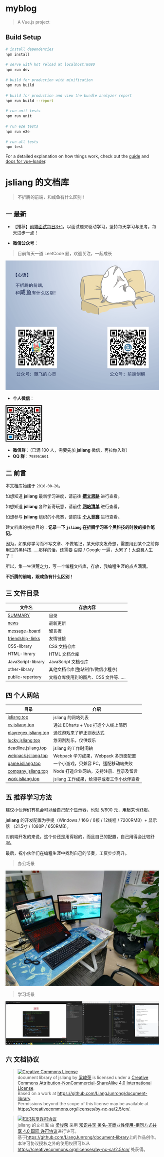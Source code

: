 # myblog

> A Vue.js project

## Build Setup

``` bash
# install dependencies
npm install

# serve with hot reload at localhost:8080
npm run dev

# build for production with minification
npm run build

# build for production and view the bundle analyzer report
npm run build --report

# run unit tests
npm run unit

# run e2e tests
npm run e2e

# run all tests
npm test
```

For a detailed explanation on how things work, check out the [guide](http://vuejs-templates.github.io/webpack/) and [docs for vue-loader](http://vuejs.github.io/vue-loader).

jsliang 的文档库
===

> 不折腾的前端，和咸鱼有什么区别！

## 一 最新

* 【推荐】[前端面试每日3+1](https://github.com/haizlin/fe-interview)，以面试题来驱动学习，坚持每天学习与思考，每天进步一点！

* **微信公众号**：

> 目前每天一道 LeetCode 题，欢迎关注，一起成长

![微信公众号](src/components/public-repertory/img/z-index-small.png)

* **个人微信**：

![个人微信](src/components/public-repertory/img/z-small-wechat.jpeg)

* **微信群**：（已满 100 人，需要先加 **jsliang** 微信，再拉你入群）
* **QQ 群**：`798961601`

## 二 前言

本文档库始建于 `2018-08-20`。  

如想知道 **jsliang** 最新学习进度，请前往 **[撰文思路](src/components/other-library/Monologue/logs/README.md)** 进行查看。  

如想知道 **jsliang** 各种新奇玩意，请前往 **[网站清单](src/components/other-library/Website/README.md)** 进行查看。

如想参与 **jsliang** 组织的小竞赛，请前往 **[个人竞赛](src/components/other-library/Monologue/GitHub-competition.md)** 进行查看。

建文档库的初始目的：**记录一下 `jsliang` 在折腾学习某个黑科技的时候的操作笔记。**

因为，如果你学习而不写文章、不做笔记，某天你突发奇想，需要用到某个之前你用过的黑科技……那样的话，还需要 百度 / Google 一遍，太累了！太浪费人生了！

所以，集一生洪荒之力，写一个编程文档库，存放，我编程生涯的点点滴滴。

**不折腾的前端，跟咸鱼有什么区别！** 

## 三 文件目录

| 文件名             | 存放内容                           |
| ------------------ | --------------------------------  |
| [SUMMARY](./SUMMARY.md) | 目录                         |
| [news](./news.md) | 最新更新                         |
| [message-board](./message-board.md) | 留言板             |
| [friendship-links](./friendship-links.md) | 友情链接    |
| CSS-library        | CSS 文档仓库                       |
| HTML-library       | HTML 文档仓库                      |
| JavaScript-library | JavaScript 文档仓库                |
| other-library      | 其他文档仓库(整站制作/微信小程序)      |
| public-repertory   | 文档仓库使用到的图片、CSS 文件等……     |

## 四 个人网站

| 目录                                                   | 介绍                                       |
| ------------------------------------------------------ | ------------------------------------------ |
| [jsliang.top](http://jsliang.top/)                     | jsliang 的网站列表                         |
| [cv.jsliang.top](http://cv.jsliang.top/#/)             | 通过 ECharts + Vue 打造个人线上简历        |
| [playregex.jsliang.top](http://playregex.jsliang.top/) | 通过游戏来了解正则表达式                   |
| [lucky.jsliang.top](http://lucky.jsliang.top/)         | 悠闲刮刮乐，仅供娱乐                       |
| [deadline.jsliang.top](http://deadline.jsliang.top/)   | jsliang 的工作时间轴                       |
| [webpack.jsliang.top](http://webpack.jsliang.top/)     | Webpack 学习成果，Webpack 多页面配置       |
| [game.jsliang.top](http://game.jsliang.top/)           | 一个小游戏，只兼容 PC，适配移动端失败      |
| [company.jsliang.top](http://company.jsliang.top/)     | Node 打造企业网站，支持注册、登录及留言    |
| [work.jsliang.top](http://work.jsliang.top/)           | jsliang 工作成果，给领导或者工作小伙伴查看 |

## 五 推荐学习方法
  
建议小伙伴们有机会可以给自己配个显示器，也就 5/600 元，用起来也舒服。

**jsliang** 的开发配置为手提（Windows / 16G / 6核 / 12线程 / 7200RMB）+ 显示器 （21.5寸 / 1080P / 650RMB)。

对前端开发的来说，这个价还是用得起的，而且自己的配置，自己用得会比较舒服。

最后，祝小伙伴们在编程生涯中找到自己的节奏，工资步步高升。

> 办公场景

![图](src/components/public-repertory/img/index-learning-method-1.jpg)

> 学习场景

![图](src/components/public-repertory/img/index-learning-method-2.png)

## 六 文档协议 

> <a rel="license" href="http://creativecommons.org/licenses/by-nc-sa/4.0/"><img alt="Creative Commons License" style="border-width:0" src="https://i.creativecommons.org/l/by-nc-sa/4.0/88x31.png" /></a><br /><span xmlns:dct="http://purl.org/dc/terms/" property="dct:title">document library of jsliang</span> by <a xmlns:cc="http://creativecommons.org/ns#" href="https://github.com/LiangJunrong/document-library" property="cc:attributionName" rel="cc:attributionURL">梁峻荣</a> is licensed under a <a rel="license" href="http://creativecommons.org/licenses/by-nc-sa/4.0/">Creative Commons Attribution-NonCommercial-ShareAlike 4.0 International License</a>.<br />Based on a work at <a xmlns:dct="http://purl.org/dc/terms/" href="https://github.com/LiangJunrong/document-library" rel="dct:source">https://github.com/LiangJunrong/document-library</a>.<br />Permissions beyond the scope of this license may be available at <a xmlns:cc="http://creativecommons.org/ns#" href="https://creativecommons.org/licenses/by-nc-sa/2.5/cn/" rel="cc:morePermissions">https://creativecommons.org/licenses/by-nc-sa/2.5/cn/</a>.

> <a rel="license" href="http://creativecommons.org/licenses/by-nc-sa/4.0/"><img alt="知识共享许可协议" style="border-width:0" src="https://i.creativecommons.org/l/by-nc-sa/4.0/88x31.png" /></a><br /><span xmlns:dct="http://purl.org/dc/terms/" property="dct:title">jsliang 的文档库</span> 由 <a xmlns:cc="http://creativecommons.org/ns#" href="https://github.com/LiangJunrong/document-library" property="cc:attributionName" rel="cc:attributionURL">梁峻荣</a> 采用 <a rel="license" href="http://creativecommons.org/licenses/by-nc-sa/4.0/">知识共享 署名-非商业性使用-相同方式共享 4.0 国际 许可协议</a>进行许可。<br />基于<a xmlns:dct="http://purl.org/dc/terms/" href="https://github.com/LiangJunrong/document-library" rel="dct:source">https://github.com/LiangJunrong/document-library</a>上的作品创作。<br />本许可协议授权之外的使用权限可以从 <a xmlns:cc="http://creativecommons.org/ns#" href="https://creativecommons.org/licenses/by-nc-sa/2.5/cn/" rel="cc:morePermissions">https://creativecommons.org/licenses/by-nc-sa/2.5/cn/</a> 处获得。

